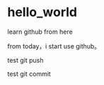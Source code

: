 # hello_world
learn github from here


from today，i start use github。


test git push

test git commit